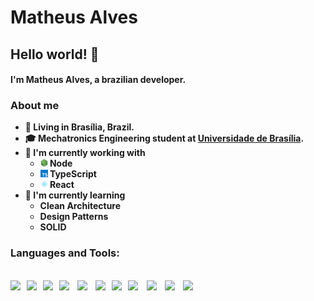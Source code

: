 <h1><b>Matheus Alves</b></h1>

<h2><b>Hello world!</b> 👋</h2> 
<h4><b>I'm Matheus Alves, a brazilian developer.<b><h4>
<h3><b>About me</b></h3>

- 📌 Living in <b>Brasília</b>, Brazil.
- 🎓 Mechatronics Engineering student at [Universidade de Brasília](https://www.unb.br/).
- 🔭 I'm currently working with
  - <img height="12" src="https://raw.githubusercontent.com/github/explore/80688e429a7d4ef2fca1e82350fe8e3517d3494d/topics/nodejs/nodejs.png"> Node
  - <img height="12" src="https://raw.githubusercontent.com/github/explore/80688e429a7d4ef2fca1e82350fe8e3517d3494d/topics/typescript/typescript.png"> TypeScript
  - <img height="12" src="https://raw.githubusercontent.com/github/explore/80688e429a7d4ef2fca1e82350fe8e3517d3494d/topics/react/react.png"> React
- 🌱 I'm currently learning
  - Clean Architecture
  - Design Patterns
  - SOLID

<h3><b>Languages and Tools:</b></h3>
<br/>
<img src="https://img.shields.io/badge/html5%20-%23e34f25.svg?&style=for-the-badge&logo=html5&logoColor=white" />&nbsp;&nbsp;
<img src="https://img.shields.io/badge/css3%20-%231572B6.svg?&style=for-the-badge&logo=css3&logoColor=white" />&nbsp;&nbsp;
<img src="https://img.shields.io/badge/javascript%20-%23F7DF1E.svg?&style=for-the-badge&logo=javascript&logoColor=white" />&nbsp;&nbsp;
<img src="https://img.shields.io/badge/typescript-%2300499A.svg?&style=for-the-badge&logo=typescript&logoColor=white" />&nbsp;&nbsp;&nbsp;
<img src="https://img.shields.io/badge/node.js%20-%23339933.svg?&style=for-the-badge&logo=node.js&logoColor=white" />&nbsp;&nbsp;&nbsp;
<img src="https://img.shields.io/badge/react%20-%2361DBFB.svg?&style=for-the-badge&logo=react&logoColor=white" />&nbsp;&nbsp;
<img src="https://img.shields.io/badge/react_native%20-%23358CC1.svg?&style=for-the-badge&logo=react&logoColor=white" />&nbsp;&nbsp;
<img src="https://img.shields.io/badge/ruby%20on%20rails%20-%23cc0000.svg?&style=for-the-badge&logo=ruby&logoColor=white" />&nbsp;&nbsp;&nbsp;
<img src="https://img.shields.io/badge/postgres%20-%230064a5.svg?&style=for-the-badge&logo=postgresql&logoColor=white" />&nbsp;&nbsp;&nbsp;
<img src="https://img.shields.io/badge/mysql%20-%2300758F.svg?&style=for-the-badge&logo=mysql&logoColor=white" />&nbsp;&nbsp;&nbsp;
<img src="https://img.shields.io/badge/docker%20-%230db7ed.svg?&style=for-the-badge&logo=docker&logoColor=white" />&nbsp;&nbsp;&nbsp;
  



